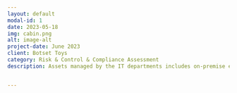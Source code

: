 ```yaml
---
layout: default
modal-id: 1
date: 2023-05-18
img: cabin.png
alt: image-alt
project-date: June 2023
client: Botset Toys
category: Risk & Control & Compliance Assessment
description: Assets managed by the IT departments includes on-premise equipment for in-office business needs.  Employee and clients end user equipment such as desktop, laptops, surface tablets and smartphones. 


---
```

